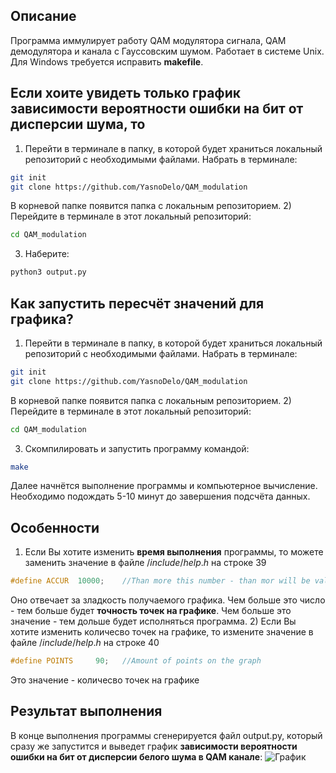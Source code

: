 ## Описание
Программа иммулирует работу QAM модулятора сигнала, QAM демодулятора и канала с Гауссовским шумом. Работает в системе Unix. Для Windows требуется исправить **makefile**.

## Если хоите увидеть только график зависимости вероятности ошибки на бит от дисперсии шума, то

1) Перейти в терминале в папку, в которой будет храниться локальный репозиторий с необходимыми файлами. Набрать в терминале:
```bash
git init
git clone https://github.com/YasnoDelo/QAM_modulation
```
В корневой папке появится папка с локальным репозиторием. 
2) Перейдите в терминале в этот локальный репозиторий:
```bash
cd QAM_modulation
```
3) Наберите:
```bash
python3 output.py
```

## Как запустить пересчёт значений для графика?
1) Перейти в терминале в папку, в которой будет храниться локальный репозиторий с необходимыми файлами. Набрать в терминале:
```bash
git init
git clone https://github.com/YasnoDelo/QAM_modulation
```
В корневой папке появится папка с локальным репозиторием. 
2) Перейдите в терминале в этот локальный репозиторий:
```bash
cd QAM_modulation
```
3) Скомпилировать и запустить программу командой:
```bash
make
```
Далее начнётся выполнение программы и компьютерное вычисление. Необходимо подождать 5-10 минут до завершения подсчёта данных.

## Особенности
1) Если Вы хотите изменить **время выполнения** программы, то можете заменить значение в файле $/include/help.h$ на строке $39$
```C++
#define ACCUR  10000;    //Than more this number - than mor will be value on the graph
```
Оно отвечает за зладкость получаемого графика. Чем больше это число - тем больше будет **точность точек на графике**. Чем больше это значение - тем дольше будет исполняться программа.
2) Если Вы хотите изменить количесво точек на графике, то измените значение в файле $/include/help.h$ на строке $40$
```C++
#define POINTS     90;   //Amount of points on the graph
```
Это значение - количесво точек на графике

## Результат выполнения
В конце выполнения программы сгенерируется файл output.py, который сразу же запустится и выведет график **зависимости вероятности ошибки на бит от дисперсии белого шума в QAM канале**:
![График](/imagine/graph.png)